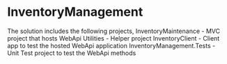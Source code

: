 # InventoryManagement
The solution includes the following projects,
InventoryMaintenance - MVC project that hosts WebApi
Utilities - Helper project
InventoryClient - Client app to test the hosted WebApi application
InventoryManagement.Tests - Unit Test project to test the WebApi methods
